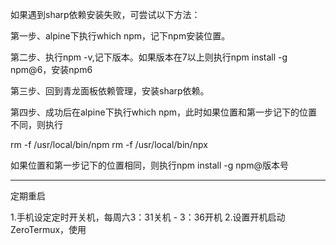 如果遇到sharp依赖安装失败，可尝试以下方法：

第一步、alpine下执行which npm，记下npm安装位置。

第二步、执行npm -v,记下版本。如果版本在7以上则执行npm install -g npm@6，安装npm6

第三步、回到青龙面板依赖管理，安装sharp依赖。

第四步、成功后在alpine下执行which npm，此时如果位置和第一步记下的位置不同，则执行

rm -f /usr/local/bin/npm
rm -f /usr/local/bin/npx

如果位置和第一步记下的位置相同，则执行npm install -g npm@版本号

---

定期重启

1.手机设定定时开关机，每周六3：31关机 - 3：36开机
2.设置开机启动ZeroTermux，使用
